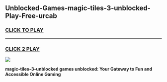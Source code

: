 
## Unblocked-Games-magic-tiles-3-unblocked-Play-Free-urcab
<h3>
<a href="https://premium76.site?title=magic-tiles-3-unblocked&ref=24M">CLICK TO PLAY</a></h3>
<hr>

<h3>
<a href="https://premium76.site?title=magic-tiles-3-unblocked&ref=24M">CLICK 2 PLAY</a>
  
</h3>

<a href="https://premium76.site?title=magic-tiles-3-unblocked&ref=24M"><img src="https://clearcache.store/games.png"></a>


**magic-tiles-3-unblocked games unblocked: Your Gateway to Fun and Accessible Online Gaming**
